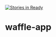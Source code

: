 [![Stories in Ready](https://badge.waffle.io/DevelopFreedom/waffle-app.png?label=ready&title=Ready)](https://waffle.io/DevelopFreedom/waffle-app)
# waffle-app

